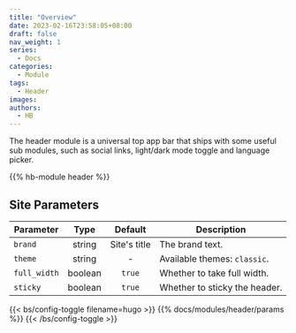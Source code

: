 ```yaml
---
title: "Overview"
date: 2023-02-16T23:58:05+08:00
draft: false
nav_weight: 1
series:
  - Docs
categories:
  - Module
tags:
  - Header
images:
authors:
  - HB
---
```


The header module is a universal top app bar that ships with some useful sub modules, such as social links, light/dark mode toggle and language picker.

<!--more-->

{{% hb-module header %}}

## Site Parameters

| Parameter    |  Type   |   Default    | Description                   |
| ------------ | :-----: | :----------: | ----------------------------- |
| `brand`      | string  | Site's title | The brand text.               |
| `theme`      | string  |      -       | Available themes: `classic`.  |
| `full_width` | boolean |    `true`    | Whether to take full width.   |
| `sticky`     | boolean |    `true`    | Whether to sticky the header. |

{{< bs/config-toggle filename=hugo >}}
{{% docs/modules/header/params %}}
{{< /bs/config-toggle >}}
